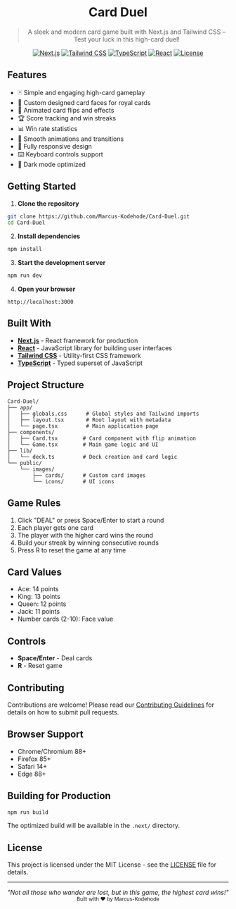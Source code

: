 <div align="center">
  
  # Card Duel
  
  > A sleek and modern card game built with Next.js and Tailwind CSS – Test your luck in this high-card duel!
  
  [![Next.js](https://img.shields.io/badge/Next.js-14-000000.svg)](https://nextjs.org)
  [![Tailwind CSS](https://img.shields.io/badge/Tailwind-4-38bdf8.svg)](https://tailwindcss.com)
  [![TypeScript](https://img.shields.io/badge/TypeScript-5-3178c6.svg)](https://www.typescriptlang.org)
  [![React](https://img.shields.io/badge/React-18-61dafb.svg)](https://react.dev)
  [![License](https://img.shields.io/badge/License-MIT-blue.svg)](LICENSE)
</div>

## Features

- 🃏 Simple and engaging high-card gameplay
- 🎴 Custom designed card faces for royal cards
- 🌟 Animated card flips and effects
- 🏆 Score tracking and win streaks
- 📊 Win rate statistics
- 💫 Smooth animations and transitions
- 📱 Fully responsive design
- ⌨️ Keyboard controls support
- 🎨 Dark mode optimized

## Getting Started

1. **Clone the repository**

```bash
git clone https://github.com/Marcus-Kodehode/Card-Duel.git
cd Card-Duel
```

2. **Install dependencies**

```bash
npm install
```

3. **Start the development server**

```bash
npm run dev
```

4. **Open your browser**

```
http://localhost:3000
```

## Built With

- **[Next.js](https://nextjs.org)** - React framework for production
- **[React](https://react.dev)** - JavaScript library for building user interfaces
- **[Tailwind CSS](https://tailwindcss.com)** - Utility-first CSS framework
- **[TypeScript](https://www.typescriptlang.org)** - Typed superset of JavaScript

## Project Structure

```
Card-Duel/
├── app/
│   ├── globals.css      # Global styles and Tailwind imports
│   ├── layout.tsx       # Root layout with metadata
│   └── page.tsx         # Main application page
├── components/
│   ├── Card.tsx        # Card component with flip animation
│   └── Game.tsx        # Main game logic and UI
├── lib/
│   └── deck.ts         # Deck creation and card logic
└── public/
    └── images/
        ├── cards/      # Custom card images
        └── icons/      # UI icons
```

## Game Rules

1. Click "DEAL" or press Space/Enter to start a round
2. Each player gets one card
3. The player with the higher card wins the round
4. Build your streak by winning consecutive rounds
5. Press R to reset the game at any time

## Card Values

- Ace: 14 points
- King: 13 points
- Queen: 12 points
- Jack: 11 points
- Number cards (2-10): Face value

## Controls

- **Space/Enter** - Deal cards
- **R** - Reset game

## Contributing

Contributions are welcome! Please read our [Contributing Guidelines](CONTRIBUTING.md) for details on how to submit pull requests.

## Browser Support

- Chrome/Chromium 88+
- Firefox 85+
- Safari 14+
- Edge 88+

## Building for Production

```bash
npm run build
```

The optimized build will be available in the `.next/` directory.

## License

This project is licensed under the MIT License - see the [LICENSE](LICENSE) file for details.

---

<div align="center">
  <i>"Not all those who wander are lost, but in this game, the highest card wins!"</i>
  <br>
  <sub>Built with ❤️ by Marcus-Kodehode</sub>
</div>
